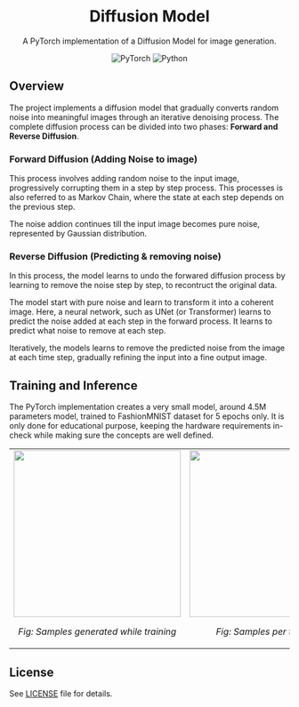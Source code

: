 <div align="center">
  <h1>Diffusion Model</h1>
  <p>A PyTorch implementation of a Diffusion Model for image generation.</p>

![PyTorch](https://img.shields.io/badge/PyTorch-%23EE4C2C.svg?style=flat&logo=PyTorch&logoColor=white) ![Python](https://img.shields.io/badge/Python-blue.svg?style=flat&logo=python&logoColor=white)

</div>

## Overview

The project implements a diffusion model that gradually converts random noise into meaningful images through an iterative denoising process. The complete diffusion process can be divided into two phases: **Forward and Reverse Diffusion**.

### Forward Diffusion (Adding Noise to image)

This process involves adding random noise to the input image, progressively corrupting them in a step by step process. This processes is also referred to as Markov Chain, where the state at each step depends on the previous step.

The noise addion continues till the input image becomes pure noise, represented by Gaussian distribution.

### Reverse Diffusion (Predicting & removing noise)

In this process, the model learns to undo the forwared diffusion process by learning to remove the noise step by step, to recontruct the original data.

The model start with pure noise and learn to transform it into a coherent image. Here, a neural network, such as UNet (or Transformer) learns to predict the noise added at each step in the forward process. It learns to predict what noise to remove at each step.

Iteratively, the models learns to remove the predicted noise from the image at each time step, gradually refining the input into a fine output image.

## Training and Inference

The PyTorch implementation creates a very small model, around 4.5M parameters model, trained to FashionMNIST dataset for 5 epochs only. It is only done for educational purpose, keeping the hardware requirements in-check while making sure the concepts are well defined.

<table>
  <tr>
    <td align="center">
      <img src="https://github.com/user-attachments/assets/2d2e8b67-0bd3-4d8f-9a36-de7ebe02b3e0" width="300" />
      <p><em>Fig: Samples generated while training</em></p>
    </td>
    <td align="center">
      <img src="https://github.com/user-attachments/assets/79cb5a4b-0a80-4676-8a56-1f18110b9f0d" width="300" />
      <p><em>Fig: Samples per timestep t</em></p>
    </td>
  </tr>
</table>

## License

See [LICENSE](LICENSE) file for details.

